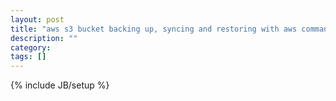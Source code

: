 ```yaml
---
layout: post
title: "aws s3 bucket backing up, syncing and restoring with aws command line tool"
description: ""
category: 
tags: []
---
```

{% include JB/setup %}
